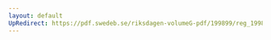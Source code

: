 ```yaml
---
layout: default
UpRedirect: https://pdf.swedeb.se/riksdagen-volumeG-pdf/199899/reg_199899/reg_199899_0358.pdf
---
```

